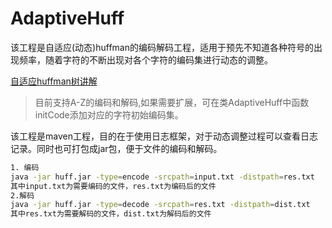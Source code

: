 # AdaptiveHuff
该工程是自适应(动态)huffman的编码解码工程，适用于预先不知道各种符号的出现频率，随着字符的不断出现对各个字符的编码集进行动态的调整。

[自适应huffman树讲解](https://blog.csdn.net/weixin_43838265/article/details/117324663)

> 目前支持A-Z的编码和解码,如果需要扩展，可在类AdaptiveHuff中函数initCode添加对应的字符初始编码集。

该工程是maven工程，目的在于使用日志框架，对于动态调整过程可以查看日志记录。同时也可打包成jar包，便于文件的编码和解码。

```bash
1. 编码
java -jar huff.jar -type=encode -srcpath=input.txt -distpath=res.txt
其中input.txt为需要编码的文件，res.txt为编码后的文件
2.解码
java -jar huff.jar -type=decode -srcpath=res.txt -distpath=dist.txt
其中res.txt为需要解码的文件，dist.txt为解码后的文件
```

